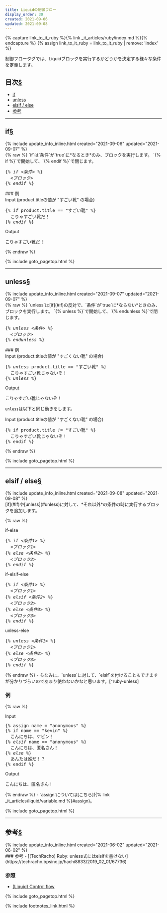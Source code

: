 ```yaml
---
title: Liquidの制御フロー
display_order: 30
created: 2021-09-06
updated: 2021-09-08
---
```

{% capture link_to_it_ruby %}{% link _it_articles/ruby/index.md %}{% endcapture %}
{% assign link_to_it_ruby = link_to_it_ruby | remove: 'index' %}

制御フロータグでは、Liquidブロックを実行するかどうかを決定する様々な条件を定義します。

## <a name="index">目次</a><a class="heading-anchor-permalink" href="#目次">§</a>

<ul id="index_ul">
<li><a href="#if">if</a></li>
<li><a href="#unless">unless</a></li>
<li><a href="#elsif / else">elsif / else</a></li>
<li><a href="#参考">参考</a></li>
</ul>

* * *
## <a name="if">if</a><a class="heading-anchor-permalink" href="#if">§</a>
<div class="chapter-updated">{% include update_info_inline.html created="2021-09-06" updated="2021-09-07" %}</div>
{% raw %}
`if`は`条件`が`true`に*なるとき*のみ、ブロックを実行します。  
`{% if %}`で開始して、`{% endif %}`で閉じます。

<div class="code-box-syntax no-title">
<pre>
{% <em>if</em> <em class="blue">&lt;条件&gt;</em> %}
  <em class="orange">&lt;ブロック&gt;</em>
{% <em>endif</em> %}
</pre>
</div>
### 例
<div class="code-box">
<div class="title">Input (product.titleの値が "すごい靴" の場合)</div>
<pre>
{% <em>if</em> product.title == "すごい靴" %}
  こりゃすごい靴だ！
{% <em>endif</em> %}
</pre>
</div>
<div class="code-box-output">
<div class="title">Output</div>
<pre>
こりゃすごい靴だ！
</pre>
</div>
{% endraw %}

{% include goto_pagetop.html %}

* * *
## <a name="unless">unless</a><a class="heading-anchor-permalink" href="#unless">§</a>
<div class="chapter-updated">{% include update_info_inline.html created="2021-09-07" updated="2021-09-07" %}</div>
{% raw %}
`unless`は[if](#if)の反対で、`条件`が`true`に*ならない*ときのみ、ブロックを実行します。  
`{% unless %}`で開始して、`{% endunless %}`で閉じます。

<div class="code-box-syntax no-title">
<pre>
{% <em>unless</em> <em class="blue">&lt;条件&gt;</em> %}
  <em class="orange">&lt;ブロック&gt;</em>
{% <em>endunless</em> %}
</pre>
</div>
### 例
<div class="code-box">
<div class="title">Input (product.titleの値が "すごくない靴" の場合)</div>
<pre>
{% <em>unless</em> product.title == "すごい靴" %}
  こりゃすごい靴じゃないぞ！
{% <em>unless</em> %}
</pre>
</div>
<div class="code-box-output">
<div class="title">Output</div>
<pre>
こりゃすごい靴じゃないぞ！
</pre>
</div>

`unless`は以下と同じ動きをします。
<div class="code-box">
<div class="title">Input (product.titleの値が "すごくない靴" の場合)</div>
<pre>
{% if product.title <em>!=</em> "すごい靴" %}
  こりゃすごい靴じゃないぞ！
{% endif %}
</pre>
</div>

{% endraw %}

{% include goto_pagetop.html %}

* * *
## <a name="elsif / else">elsif / else</a><a class="heading-anchor-permalink" href="#elsif / else">§</a>
<div class="chapter-updated">{% include update_info_inline.html created="2021-09-08" updated="2021-09-08" %}</div>
[if](#if)や[unless](#unless)に対して、*それ以外*の条件の時に実行するブロックを追加します。

{% raw %}
<div class="code-box-syntax">
<div class="title">if-else</div>
<pre>
{% <em>if</em> <em class="blue">&lt;条件1&gt;</em> %}
  <em class="orange">&lt;ブロック1&gt;</em>
{% <em>else</em> <em class="blue">&lt;条件2&gt;</em> %}
  <em class="orange">&lt;ブロック2&gt;</em>
{% <em>endif</em> %}
</pre>
</div>
<div class="code-box-syntax">
<div class="title">if-elsif-else</div>
<pre>
{% <em>if</em> <em class="blue">&lt;条件1&gt;</em> %}
  <em class="orange">&lt;ブロック1&gt;</em>
{% <em>elsif</em> <em class="blue">&lt;条件2&gt;</em> %}
  <em class="orange">&lt;ブロック2&gt;</em>
{% <em>else</em> <em class="blue">&lt;条件3&gt;</em> %}
  <em class="orange">&lt;ブロック3&gt;</em>
{% <em>endif</em> %}
</pre>
</div>
<div class="code-box-syntax">
<div class="title">unless-else</div>
<pre>
{% <em>unless</em> <em class="blue">&lt;条件1&gt;</em> %}
  <em class="orange">&lt;ブロック1&gt;</em>
{% <em>else</em> <em class="blue">&lt;条件2&gt;</em> %}
  <em class="orange">&lt;ブロック3&gt;</em>
{% <em>endif</em> %}
</pre>
</div>
{% endraw %}
- ちなみに、`unless`に対して、`elsif`を付けることもできますが分かりづらいのであまり使わないかなと思います。[^ruby-unless]

### 例
{% raw %}
<div class="code-box">
<div class="title">Input</div>
<pre>
{% assign name = "anonymous" %}
{% if name == "kevin" %}
  こんにちは、ケビン！
{% <em>elsif</em> name == "anonymous" %}
  こんにちは、匿名さん！
{% <em>else</em> %}
  あんたは誰だ！？
{% endif %}
</pre>
</div>
<div class="code-box-output">
<div class="title">Output</div>
<pre>
こんにちは、匿名さん！
</pre>
</div>
{% endraw %}
- `assign`については[こちら]({% link _it_articles/liquid/variable.md %}#assign)。

[^ruby-unless]: [Ruby]({{link_to_it_ruby}})の方では、`unless`に対して`elsif`は付けられないのに変なところで頑張ってますね😀(誉め言葉)。

{% include goto_pagetop.html %}

* * *
## <a name="参考">参考</a><a class="heading-anchor-permalink" href="#参考">§</a>
<div class="chapter-updated">{% include update_info_inline.html created="2021-06-02" updated="2021-06-02" %}</div>
### 参考
- [(TechRacho) Ruby: unless式にはelsifを書けない](https://techracho.bpsinc.jp/hachi8833/2019_02_01/67736)

### 参照
- [(Liquid) Control flow](https://shopify.github.io/liquid/tags/control-flow/)

{% include goto_pagetop.html %}

{% include footnotes_link.html %}
